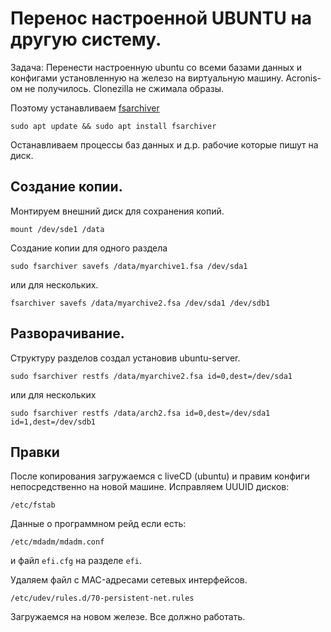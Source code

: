  # Перенос настроенной UBUNTU на другую систему.
 Задача: Перенести настроенную ubuntu со всеми базами данных и конфигами установленную на железо на виртуальную машину.
Acronis-ом не получилось. Clonezilla не сжимала образы.

Поэтому устанавливаем [fsarchiver](http://www.fsarchiver.org/quickstart/)
```
sudo apt update && sudo apt install fsarchiver
```
Останавливаем процессы баз данных и д.р. рабочие которые пишут на диск.

## Создание копии.
Монтируем внешний диск для сохранения копий. 
```
mount /dev/sde1 /data
```
Создание копии для одного раздела
```
sudo fsarchiver savefs /data/myarchive1.fsa /dev/sda1
```
или для нескольких.
```
fsarchiver savefs /data/myarchive2.fsa /dev/sda1 /dev/sdb1
```

## Разворачивание.
Структуру разделов создал установив ubuntu-server.
```
sudo fsarchiver restfs /data/myarchive2.fsa id=0,dest=/dev/sda1
```
или для нескольких
```
sudo fsarchiver restfs /data/arch2.fsa id=0,dest=/dev/sda1 id=1,dest=/dev/sdb1
```

## Правки 
После копирования загружаемся с liveCD (ubuntu) и правим конфиги непосредственно на новой машине.
Исправляем UUUID дисков:
```
/etc/fstab
```
Данные о программном рейд если есть:
```
/etc/mdadm/mdadm.conf
```
и файл `efi.cfg` на разделе `efi`.

Удаляем файл с MAC-адресами сетевых интерфейсов.
```
/etc/udev/rules.d/70-persistent-net.rules
```

Загружаемся на новом железе. Все должно работать.